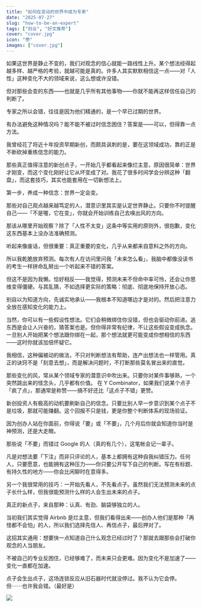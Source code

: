 ```yaml
---
title: "如何在变动的世界中成为专家"
date: "2025-07-27"
slug: "how-to-be-an-expert"
tags: ["创业", "好文推荐"]
cover: "cover.jpg"
icon: "😎"
images: ["cover.jpg"]
---
```

如果这世界是静止不变的，我们对观念的信心就能一路线性上升。某个想法经得起越多样、越严格的考验，就越可能是真的。许多人其实默默相信这一点——对「人性」这种变化不大的领域来说，这么想或许没错。



但对那些会变的东西——也就是几乎所有其他事物——你就不能再这样信任自己的判断了。



专家之所以会错，往往是因为他们精通的，是一个早已过期的世界。



有办法避免这种情况吗？能不能不被过时信念困住？答案是——可以，但得靠一点方法。



我曾经花了将近十年投资早期新创，而颇具讽刺的是，要在这领域成功，靠的正是不断砍掉重练信念的能力。



那些真正值得注意的新创点子，一开始几乎都看起来像烂主意，原因很简单：世界才刚变，而这个变化刚好让它从坏变成了对。我花了很多时间学会分辨这种「翻盘」，而这套技巧，其实也能套用在一切新想法上。



第一步，养成一种信念：世界一定会变。



那些对自己观点越来越笃定的人，潜意识里其实是认定世界静止。只要你不时提醒自己——「不是喔，它在变」，你就会开始训练自己去嗅出风的方向。



那该从哪里开始观察？除了「人性不太变」这条中等实用的原则外，很抱歉，变化这东西基本上没办法准确预测。



听起来像废话，但很重要：真正重要的变化，几乎从来都来自意料之外的方向。



所以我乾脆放弃预测。每次有人在访问里问我「未来怎么看」，我脑中都像没读书的考生一样拼命乱掰出一个听起来不错的答案。



但这不是因为我懒。恰好相反——我觉得，预测未来不但命中率可怜，还会让你思维变得僵硬。与其乱猜，不如选择更实际的策略：彻底、彻底地保持开放心态。



别自以为知道方向，先诚实地承认——我根本不知道哪边才是对的。然后把注意力全放在感知变化的能力上。



当然，你可以有一些假设性想法。它们会稍微绑住你没错，但也会驱动你前进。追东西是会让人兴奋的，猜答案也是。但你得非常有纪律，不让这些假设变成执念。
一旦别人开始把某个想法跟你绑在一起，那个想法就更可能变成你想相信的东西——这时你就该加倍怀疑它。



我相信，这种偏被动的做法，不只对判断想法有帮助，连产出想法也一样管用。真正的诀窍不是「刻意去想」，而是解决问题时，不打断那些莫名冒出来的直觉。



那些变化的风，常从某个领域专家的潜意识中吹出来。只要你对某件事够熟，一个突然跳出来的怪念头，几乎都有价值。
在 Y Combinator，如果我们说某个点子「疯了点」，那通常是称赞——搞不好还比「这点子不错」更赞。



新创投资人有极高的动机要刷新自己的信念。只要比别人早一步意识到某个点子不是垃圾，那就可能赚翻。这个回报不只是钱，更是你整个判断体系的现场验证。



因为创办人站在你面前，你得说「要」或「不要」，几个月后你就会知道你当时是神预测，还是大走眼。



那些说「不要」而错过 Google 的人（真的有几个），这笔帐会记一辈子。



凡是对想法要「下注」而非只评论的人，基本上都拥有这种自我纠错压力。任何人，只要愿意，也能拥有这种压力——你只要公开写下自己的判断。写在有标题、有持久性的地方——你会比闲聊时在意得多。



另一个我很常用的技巧：一开始先看人，不先看点子。虽然我们无法预测未来的点子长什么样，但我很能预测什么样的人会生出未来的点子。



真正的新点子，来自那种：认真、有劲、脑袋够独立的人。



当初我们其实觉得 Airbnb 是烂主意，但我们看得出来——创办人他们是那种「再怪都不会怕」的人，所以我们选择先信人、再信点子，最后押对了。



这招其实通用：想要快一点知道自己什么观念已经过时了？那就去跟那些会打破你观念的人当朋友。



不被自己的专业反困住，已经够难了，而未来只会更难。因为变化不是加速了——变化一直都在加速。



点子会生出点子，这场连锁反应从旧石器时代就没停过。我不认为它会停。
但⋯⋯也许我会错。（最好是）




![](https://prod-files-secure.s3.us-west-2.amazonaws.com/112d0858-5090-4d34-a606-b75eb8d65fd2/46476355-9cf3-4e99-9b7a-3531bc426380/1000202064.png?X-Amz-Algorithm=AWS4-HMAC-SHA256&X-Amz-Content-Sha256=UNSIGNED-PAYLOAD&X-Amz-Credential=ASIAZI2LB466W35S7YRG%2F20251011%2Fus-west-2%2Fs3%2Faws4_request&X-Amz-Date=20251011T081545Z&X-Amz-Expires=3600&X-Amz-Security-Token=IQoJb3JpZ2luX2VjEGYaCXVzLXdlc3QtMiJIMEYCIQD72GsBYq2k023xRVO%2BTxEL7DdeyERuu3Nfb2x%2BK7HR5wIhAJqf%2FCQix6WTduXlNmj3nbLJyJRkBxVeNA0lIYQptY7UKogECP%2F%2F%2F%2F%2F%2F%2F%2F%2F%2F%2FwEQABoMNjM3NDIzMTgzODA1Igy0PlzRaCI%2BjFDu3Fwq3AM%2Fc7Vdy3puROosEEJMLIPASVcPQ0GmfsNlbV64uES7TbHNf%2BQCsKE4ZnK5AfKU0E11r7Qipgfn3gI253nvIV7HnbcT%2B%2Blb2NHAcpJtFjsmPSd5Bp4f0zHJE1XjcqRnRh11Ez0yMYYss922GvAe5lycsj6QcydBQfES25j4yMWcBTgcItABTKnoAUpCUWgU4sKGQ360UFOOQepL3VHbqZkAOcv9%2B5n9CC6OIGMsOHe1AZVbpNzlkpcd7D9hJAG%2FNPJoLmu9ax651hj6CjZOs39DQks4nXweW%2BJfQxeIGlvie%2BbJWTK5QMywhckuRc6xsVBYgz2Niuv%2FOK02U9XqxMUFLRc10FvUA0rBY8MUAeSgu%2FNyavKz%2FB2cZ9fRr6hdsd53kzhLr1MbhOOecNEtcf%2BwAW%2BP1PqxJvm50WCycF%2FZfzq2z%2F%2BGEwXyh932ZzO4llBVTZLUABVRcs0eGHh4J7hOD3mlqol2QFWj5n%2FbcrSKEbZjMBeGkp53Ou3KJfax1sc4t7fAFQ5LThIlTu%2BzDzblH7979Lzff8qoVRKottMBYk9cVxrVl3WzUjo28BhQuQmMlr%2BKWRy%2F2lHyG9ln%2FZZhVyXzdK1cgUGtJWaq34BCY5Okn6%2FvT3l7amZorzDC4qfHBjqkAR212RtxKyME1iOFRHby8uLJPITxut6p%2BnG6c0I9cVUJWoOwOa2Rj9idr3UJSJmgDawdN1bRnzdj87tUZnvGbyI5YCIaGLnsffF9eiFR1XkldD6aIARSJ3s%2FhCG577cXafhhXA0IF8y4Z%2BnWcRieikmjRwKFIT8pjSa1Qih9MTHILvQJJk5U%2BK0%2FMhTBAD07tdDqqCZYEonv5zSUCUMtOPyi8YFV&X-Amz-Signature=51f798cc13cdf2a23d0c4984586c09298f750c90e3a87f21ac6ec68ae6ecba59&X-Amz-SignedHeaders=host&x-amz-checksum-mode=ENABLED&x-id=GetObject)

